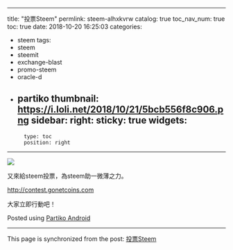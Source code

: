 
---
title: "投票Steem"
permlink: steem-alhxkvrw
catalog: true
toc_nav_num: true
toc: true
date: 2018-10-20 16:25:03
categories:
- steem
tags:
- steem
- steemit
- exchange-blast
- promo-steem
- oracle-d
- partiko
thumbnail: https://i.loli.net/2018/10/21/5bcb556f8c906.png
sidebar:
    right:
        sticky: true
widgets:
    -
        type: toc
        position: right
---


![](https://i.loli.net/2018/10/21/5bcb556f8c906.png)


又來給steem投票，為steem助一微薄之力。

http://contest.gonetcoins.com

大家立即行動吧！

Posted using [Partiko Android](https://steemit.com/@partiko-android)

- - -

This page is synchronized from the post: [投票Steem](https://steemit.com/@sunai/steem-alhxkvrw)
